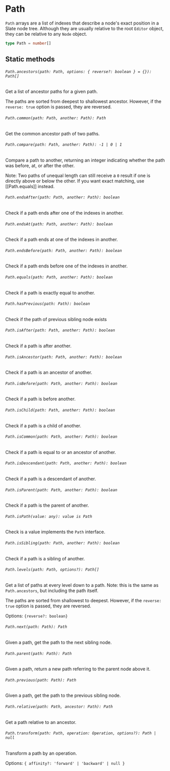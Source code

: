 # Path

`Path` arrays are a list of indexes that describe a node's exact position in a Slate node tree. Although they are usually relative to the root `Editor` object, they can be relative to any `Node` object.

```typescript
type Path = number[]
```

## Static methods

###### `Path.ancestors(path: Path, options: { reverse?: boolean } = {}): Path[]`

Get a list of ancestor paths for a given path.

The paths are sorted from deepest to shallowest ancestor. However, if the
`reverse: true` option is passed, they are reversed.

###### `Path.common(path: Path, another: Path): Path`

Get the common ancestor path of two paths.

###### `Path.compare(path: Path, another: Path): -1 | 0 | 1`

Compare a path to another, returning an integer indicating whether the path
was before, at, or after the other.

Note: Two paths of unequal length can still receive a `0` result if one is
directly above or below the other. If you want exact matching, use
[[Path.equals]] instead.

###### `Path.endsAfter(path: Path, another: Path): boolean`

Check if a path ends after one of the indexes in another.

###### `Path.endsAt(path: Path, another: Path): boolean`

Check if a path ends at one of the indexes in another.

###### `Path.endsBefore(path: Path, another: Path): boolean`

Check if a path ends before one of the indexes in another.

###### `Path.equals(path: Path, another: Path): boolean`

Check if a path is exactly equal to another.

###### `Path.hasPrevious(path: Path): boolean`

Check if the path of previous sibling node exists

###### `Path.isAfter(path: Path, another: Path): boolean`

Check if a path is after another.

###### `Path.isAncestor(path: Path, another: Path): boolean`

Check if a path is an ancestor of another.

###### `Path.isBefore(path: Path, another: Path): boolean`

Check if a path is before another.

###### `Path.isChild(path: Path, another: Path): boolean`

Check if a path is a child of another.

###### `Path.isCommon(path: Path, another: Path): boolean`

Check if a path is equal to or an ancestor of another.

###### `Path.isDescendant(path: Path, another: Path): boolean`

Check if a path is a descendant of another.

###### `Path.isParent(path: Path, another: Path): boolean`

Check if a path is the parent of another.

###### `Path.isPath(value: any): value is Path`

Check is a value implements the `Path` interface.

###### `Path.isSibling(path: Path, another: Path): boolean`

Check if a path is a sibling of another.

###### `Path.levels(path: Path, options?): Path[]`

Get a list of paths at every level down to a path. Note: this is the same
as `Path.ancestors`, but including the path itself.

The paths are sorted from shallowest to deepest. However, if the `reverse: true` option is passed, they are reversed.

Options: `{reverse?: boolean}`

###### `Path.next(path: Path): Path`

Given a path, get the path to the next sibling node.

###### `Path.parent(path: Path): Path`

Given a path, return a new path referring to the parent node above it.

###### `Path.previous(path: Path): Path`

Given a path, get the path to the previous sibling node.

###### `Path.relative(path: Path, ancestor: Path): Path`

Get a path relative to an ancestor.

###### `Path.transform(path: Path, operation: Operation, options?): Path | null`

Transform a path by an operation.

Options: `{ affinity?: 'forward' | 'backward' | null }`
